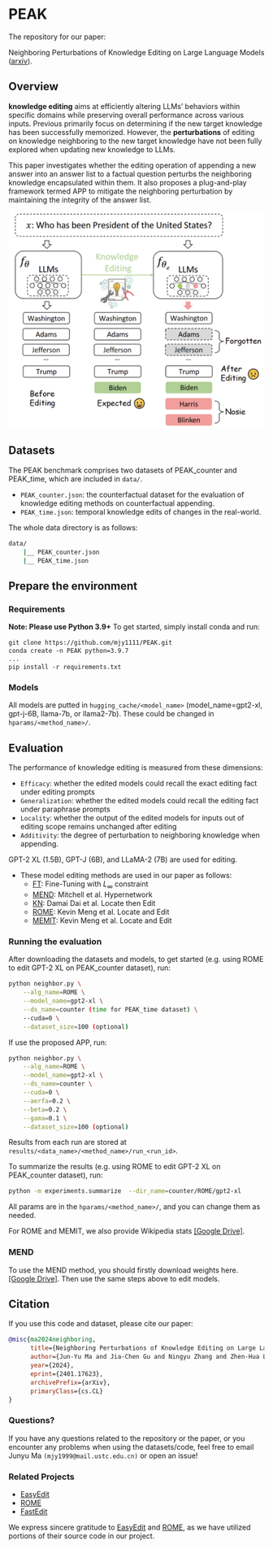 # PEAK
The repository for our paper: 

Neighboring Perturbations of Knowledge Editing on Large Language Models ([arxiv](https://arxiv.org/abs/2401.17623)).


## Overview
**knowledge editing** aims at efficiently altering LLMs’ behaviors within specific domains while preserving overall performance across various inputs.
Previous primarily focus on determining if the new target knowledge has been successfully memorized. However, the **perturbations** of editing on knowledge neighboring to the new target knowledge have not been fully explored when updating new knowledge to LLMs.

This paper investigates whether the editing operation of appending a new answer into an answer list to a factual question perturbs the neighboring knowledge encapsulated within them.
It also proposes a plug-and-play framework termed APP to mitigate the neighboring perturbation by maintaining the integrity of the answer list.

<img src="https://github.com/mjy1111/PEAK/blob/main/definition.png" width="600">

## Datasets
The PEAK benchmark comprises two datasets of PEAK_counter and PEAK_time, which are included in `data/`.

* `PEAK_counter.json`: the counterfactual dataset for the evaluation of knowledge editing methods on counterfactual appending.
* `PEAK_time.json`: temporal knowledge edits of changes in the real-world. 

The whole data directory is as follows:
```bash
data/
    |__ PEAK_counter.json
    |__ PEAK_time.json
```


## Prepare the environment

### Requirements

**Note: Please use Python 3.9+**
To get started, simply install conda and run:

```shell
git clone https://github.com/mjy1111/PEAK.git
conda create -n PEAK python=3.9.7
...
pip install -r requirements.txt
```

### Models
All models are putted in `hugging_cache/<model_name>` (model_name=gpt2-xl, gpt-j-6B, llama-7b, or llama2-7b).
These could be changed in `hparams/<method_name>/`.


## Evaluation
The performance of knowledge editing is measured from these dimensions:

- `Efficacy`: whether the edited models could recall the exact editing fact under editing prompts
- `Generalization`: whether the edited models could recall the editing fact under paraphrase prompts
- `Locality`: whether the output of the edited models for inputs out of editing scope remains unchanged after editing
- `Additivity`: the degree of perturbation to neighboring knowledge when appending.

GPT-2 XL (1.5B), GPT-J (6B), and LLaMA-2 (7B) are used for editing.

- These model editing methods are used in our paper as follows:
  - [FT](https://github.com/kmeng01/rome): Fine-Tuning with $L_\infty$ constraint
  - [MEND](https://github.com/eric-mitchell/mend): Mitchell et al. Hypernetwork
  - [KN](https://github.com/Hunter-DDM/knowledge-neurons): Damai Dai et al. Locate then Edit
  - [ROME](https://github.com/kmeng01/rome): Kevin Meng et al. Locate and Edit
  - [MEMIT](https://github.com/kmeng01/memit): Kevin Meng et al. Locate and Edit


### Running the evaluation
After downloading the datasets and models, to get started (e.g. using ROME to edit GPT-2 XL on PEAK_counter dataset), run:
```bash
python neighbor.py \
    --alg_name=ROME \
    --model_name=gpt2-xl \
    --ds_name=counter (time for PEAK_time dataset) \
    --cuda=0 \
    --dataset_size=100 (optional)
```

If use the proposed APP, run:

```bash
python neighbor.py \
    --alg_name=ROME \
    --model_name=gpt2-xl \
    --ds_name=counter \
    --cuda=0 \
    --aerfa=0.2 \
    --beta=0.2 \
    --gama=0.1 \
    --dataset_size=100 (optional)
```
Results from each run are stored at `results/<data_name>/<method_name>/run_<run_id>`.

To summarize the results (e.g. using ROME to edit GPT-2 XL on PEAK_counter dataset), run:

```bash
python -m experiments.summarize  --dir_name=counter/ROME/gpt2-xl
```

All params are in the `hparams/<method_name>/`, and you can change them as needed.

For ROME and MEMIT, we also provide Wikipedia stats [[Google Drive]](https://drive.google.com/file/d/1DrHW5rQ3_0rNHSsH2vFBtv7ePGNHiVj7/view?usp=drive_link).

### MEND
To use the MEND method, you should firstly download weights here. [[Google Drive]](https://drive.google.com/file/d/1o9uJUEXExda5M-kyvvyFZ3yAC9tmW9gx/view?usp=drive_link).
Then use the same steps above to edit models.

## Citation
If you use this code and dataset, please cite our paper:
```bibtex
@misc{ma2024neighboring,
      title={Neighboring Perturbations of Knowledge Editing on Large Language Models}, 
      author={Jun-Yu Ma and Jia-Chen Gu and Ningyu Zhang and Zhen-Hua Ling},
      year={2024},
      eprint={2401.17623},
      archivePrefix={arXiv},
      primaryClass={cs.CL}
}
```
### Questions?
If you have any questions related to the repository or the paper, or you encounter any problems when using the datasets/code, feel free to email Junyu Ma `(mjy1999@mail.ustc.edu.cn)` or open an issue!


### Related Projects
- [EasyEdit](https://github.com/zjunlp/EasyEdit)
- [ROME](https://github.com/kmeng01/rome)
- [FastEdit](https://github.com/hiyouga/FastEdit)

We express sincere gratitude to [EasyEdit](https://github.com/zjunlp/EasyEdit) and [ROME](https://github.com/kmeng01/rome), as we have utilized portions of their source code in our project.




